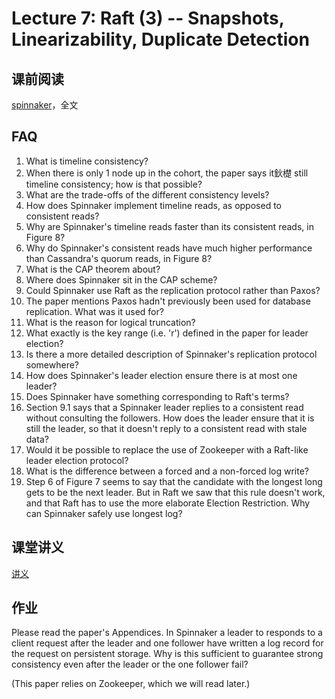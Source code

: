 # Lecture 7: Raft (3) -- Snapshots, Linearizability, Duplicate Detection

## 课前阅读

[spinnaker](spinnaker.pdf)，全文

## FAQ

1. What is timeline consistency?
1. When there is only 1 node up in the cohort, the paper says it鈥檚 still timeline consistency; how is that possible?
1. What are the trade-offs of the different consistency levels?
1. How does Spinnaker implement timeline reads, as opposed to consistent reads?
1. Why are Spinnaker's timeline reads faster than its consistent reads, in Figure 8? 
1. Why do Spinnaker's consistent reads have much higher performance than Cassandra's quorum reads, in Figure 8?
1. What is the CAP theorem about?
1. Where does Spinnaker sit in the CAP scheme?
1. Could Spinnaker use Raft as the replication protocol rather than Paxos?
1. The paper mentions Paxos hadn't previously been used for database replication. What was it used for?
1. What is the reason for logical truncation?
1. What exactly is the key range (i.e. 'r') defined in the paper for leader election?
1. Is there a more detailed description of Spinnaker's replication protocol somewhere?
1. How does Spinnaker's leader election ensure there is at most one leader?
1. Does Spinnaker have something corresponding to Raft's terms?
1. Section 9.1 says that a Spinnaker leader replies to a consistent read without consulting the followers. How does the leader ensure that it is still the leader, so that it doesn't reply to a consistent read with stale data?
1. Would it be possible to replace the use of Zookeeper with a Raft-like leader election protocol?
1. What is the difference between a forced and a non-forced log write?
1. Step 6 of Figure 7 seems to say that the candidate with the longest long gets to be the next leader. But in Raft we saw that this rule doesn't work, and that Raft has to use the more elaborate Election Restriction. Why can Spinnaker safely use longest log?

## 课堂讲义

[讲义](l-spinnaker.txt)

## 作业

Please read the paper's Appendices. In Spinnaker a leader to responds to a client request after the leader and one follower have written a log record for the request on persistent storage. Why is this sufficient to guarantee strong consistency even after the leader or the one follower fail?

(This paper relies on Zookeeper, which we will read later.)
